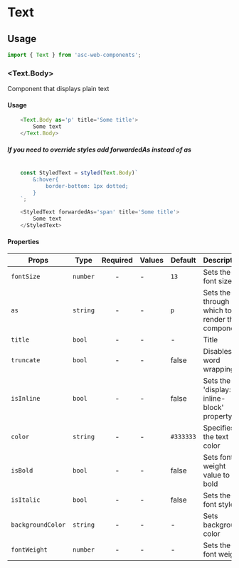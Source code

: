 # Text

## Usage

```js
import { Text } from 'asc-web-components';
```

### <Text.Body>

Component that displays plain text

#### Usage

```js
    <Text.Body as='p' title='Some title'>
        Some text
    </Text.Body>

```

#####  If you need to override styles add forwardedAs instead of as

```js

    const StyledText = styled(Text.Body)`
        &:hover{
            border-bottom: 1px dotted;
        }
    `;

    <StyledText forwardedAs='span' title='Some title'>
        Some text
    </StyledText>

```

#### Properties

| Props              | Type     | Required | Values                      | Default   | Description                                                                                                                                      |
| ------------------ | -------- | :------: | --------------------------- | --------- | -------------------------------------------------------------------------------------------------------------------------------------------------------------- |
| `fontSize`         | `number` |    -     | -                     | `13`      | Sets the font size                                  |
| `as`               | `string` |    -     | -                     | `p`       | Sets the tag through which to render the component  |
| `title`            | `bool`   |    -     | -                     | -         | Title                                               |
| `truncate`         | `bool`   |    -     | -                     | false     | Disables word wrapping                              |
| `isInline`         | `bool`   |    -     | -                     | false     | Sets the 'display: inline-block' property           |
| `color`            | `string` |    -     | -                     | `#333333` | Specifies the text color                            |
| `isBold`           | `bool`   |    -     | -                     | false     | Sets font weight value ​​to bold                     |
| `isItalic`         | `bool`   |    -     | -                     | false     | Sets the font style                                 |
| `backgroundColor`  | `string` |    -     | -                     | -         | Sets background color                               |
| `fontWeight`       | `number` |    -     | -                     | -         | Sets the font weight                                |

